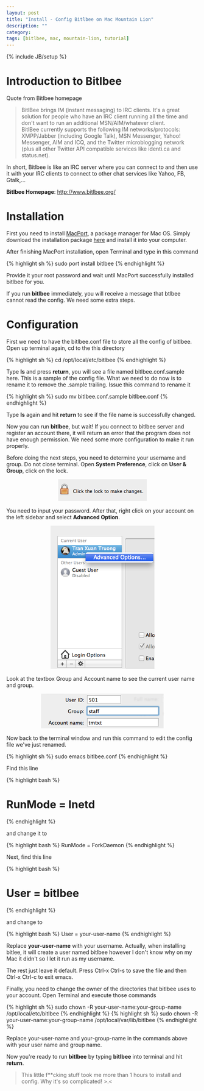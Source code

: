 ```yaml
---
layout: post
title: "Install - Config Bitlbee on Mac Mountain Lion"
description: ""
category: 
tags: [bitlbee, mac, mountain-lion, tutorial]
---
```

{% include JB/setup %}

# Introduction to Bitlbee

Quote from Bitlbee homepage

> BitlBee brings IM (instant messaging) to IRC clients. It's a great solution
> for people who have an IRC client running all the time and don't want to run
> an additional MSN/AIM/whatever client.  
> BitlBee currently supports the following IM networks/protocols: XMPP/Jabber
> (including Google Talk), MSN Messenger, Yahoo! Messenger, AIM and ICQ, and the
> Twitter microblogging network (plus all other Twitter API compatible services
> like identi.ca and status.net).

In short, Bitlbee is like an IRC server where you can connect to and then use it
with your IRC clients to connect to other chat services like Yahoo, FB, Gtalk,...

**Bitlbee Homepage**: <http://www.bitlbee.org/>

# Installation

First you need to install [MacPort](http://www.macports.org/), a package manager
for Mac OS. Simply download
the installation package [here](http://www.macports.org/install.php) and install
it into your computer. 

After finishing MacPort installation, open Terminal and type in this command

{% highlight sh %}
sudo port install bitlbee
{% endhighlight %}

Provide it your root password and wait until MacPort successfully installed
bitlbee for you.

If you run **bitlbee** immediately, you will receive a message that btlbee cannot
read the config. We need some extra steps.

# Configuration

First we need to have the bitlbee.conf file to store all the config of bitlbee.
Open up terminal again, cd to the this directory

{% highlight sh %}
cd /opt/local/etc/bitlbee
{% endhighlight %}

Type **ls** and press **return**,
you will see a file named bitlbee.conf.sample here. This is a sample of the
config file. What we need to do now is to rename it to remove the .sample
trailing. Issue this command to rename it

{% highlight sh %}
sudo mv bitlbee.conf.sample bitlbee.conf
{% endhighlight %}

Type **ls** again and hit **return** to see if the file name is successfully changed.

Now you can run **bitlbee**, but wait! If you connect to bitlbee server and register an
account there, it will return an error that the program does not have enough
permission. We need some more configuration to make it run properly.

Before doing the next steps, you need to determine your username and group. Do
not close terminal. Open **System Preference**, click on **User & Group**, click on the lock.

<p align="center"><img
src="/files/2012-12-29-install-and-config-bitlbee-on-mac-os-mountain-lion/lock.png"></p>

You need to input your password. After that, right click on your account on the
left sidebar and select **Advanced Option**.

<p align="center"><img
src="/files/2012-12-29-install-and-config-bitlbee-on-mac-os-mountain-lion/advanced.png"></p>

Look at the textbox Group and Account name to see the current user name and group.

<p align="center"><img
src="/files/2012-12-29-install-and-config-bitlbee-on-mac-os-mountain-lion/uid.png"></p>

Now back to the terminal window and run this command to edit the config file
we've just renamed.

{% highlight sh %}
sudo emacs bitlbee.conf
{% endhighlight %}

Find this line

{% highlight bash %}
# RunMode = Inetd
{% endhighlight %}

and change it to 

{% highlight bash %}
RunMode = ForkDaemon
{% endhighlight %}

Next, find this line

{% highlight bash %}
# User = bitlbee
{% endhighlight %}

and change to 

{% highlight bash %}
User = your-user-name
{% endhighlight %}

Replace **your-user-name** with your username. Actually, when installing bitlee,
it will create a user named bitlbee however I don't know why on my Mac it didn't
so I let it run as my username.

The rest just leave it default. Press Ctrl-x Ctrl-s to save the file and then
Ctrl-x Ctrl-c to exit emacs.

Finally, you need to change the owner of the directories that bitlbee uses to
your account. Open Terminal and execute those commands

{% highlight sh %}
sudo chown -R your-user-name:your-group-name /opt/local/etc/bitlbee
{% endhighlight %}
{% highlight sh %}
sudo chown -R your-user-name:your-group-name /opt/local/var/lib/bitlbee
{% endhighlight %}

Replace your-user-name and your-group-name in the commands above with your user
name and group name.

Now you're ready to run **bitlbee** by typing **bitlbee** into terminal and hit
**return**.

> This little <span>f**cking</span> stuff took me more than 1 hours to install and config. Why
> it's so complicated! >.<
